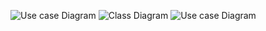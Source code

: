 ![Use case Diagram](https://www.planttext.com/api/plantuml/png/N8_12i8m44Jl-nLBJ_7GWwrdALHlWg3KUx1B2AO9P3VuSHxy97_1LEF1NXRUp3BCl1xFZaL7IPC3u9lr60CJW5XnX0CJzZgVdTKcwWbhF4iQoGk0lag8M1MkK3FoprD5nHCPonArsE1NyylGhq5TBDsn3oaoSL4RK7iVWtEOAtojuhIW3i7WCKaHDhbeYQ_hxIVndvi5jmlE0HtvSPxy1W00__y30000)
![Class Diagram](https://www.planttext.com/api/plantuml/png/R551gi8m4Dtd54DNLNuNReE8u7SXY1jF49gXX9-ca9dgGZoP2u_a5MoSrXRzcqpUco7lpSlZTbyJcyXjxHNzkG2n8LIgz8O8ZjnQ30mN1L0ugy45JjTWQjHTDxfG9OorSNv2GCJA4MFSD6qapCjNqI1mbYPE3iy2APzfs7VZIy4hTHtqXH1vUMCtcX3Yy66bZ6WTqp05njf-Yvoawc6jbuyAkOUZZvwO6Dc6s7XVlxF0DvuO6ibVmvsfT2O9uR_aV-0pbavkI3nRP50KaCspYRRgy_Y_gTOORFh69m000F__0m00)
![Use case Diagram](https://www.planttext.com/api/plantuml/png/R97FIWCn4CRlUOfXxprO--ScbUrD48ekU8tRq8Hkaf9aVGal-WPTFIdUXItIGuhlaIVm5To6B9kMlGpCDx_CV3Fvs-rdsc1bIbuWmqn18DC4Sjo4ESChXJcWZi2vaGgI6sghd0ArMx5A06j8Isqa9we5Rgbz4_34xAVmzJjS4BqXIalH8elIrUy2Z7AxvuYyNd8c42eryHwIU_l5OSrSlUUW_OiDTVK7zt2MNdJauSNLtoOobQN3g0_5WeAHjXAXU1bD2MOA-mE7rzzAd7GPzN8zPiRz7OtTCbXJUHG2EUd01yBXqLOIyYQ4yXIXzg8m65pvFS-4uRdGh1DTEOYZ7grnwOySqib9DaKp8fR7hqR_0000__y30000)
